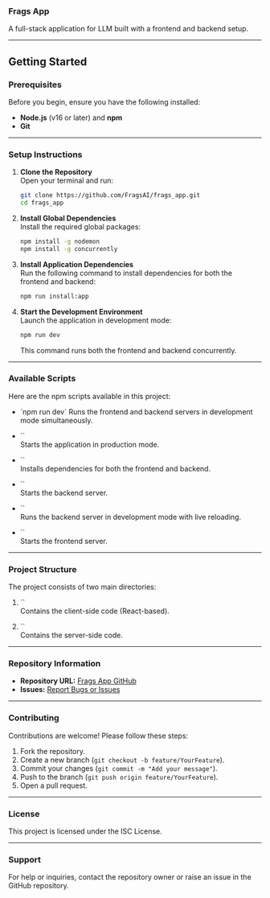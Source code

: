 ### Frags App

A full-stack application for LLM built with a frontend and backend setup.

---

## **Getting Started**

### **Prerequisites**

Before you begin, ensure you have the following installed:

- **Node.js** (v16 or later) and **npm**
- **Git**

---

### **Setup Instructions**

1. **Clone the Repository**\
   Open your terminal and run:

   ```bash
   git clone https://github.com/FragsAI/frags_app.git
   cd frags_app
   ```

2. **Install Global Dependencies**\
   Install the required global packages:

   ```bash
   npm install -g nodemon
   npm install -g concurrently
   ```

3. **Install Application Dependencies**\
   Run the following command to install dependencies for both the frontend and backend:

   ```bash
   npm run install:app
   ```

4. **Start the Development Environment**\
   Launch the application in development mode:

   ```bash
   npm run dev
   ```

   This command runs both the frontend and backend concurrently.

---

### **Available Scripts**

Here are the npm scripts available in this project:

- \`npm run dev\`
  Runs the frontend and backend servers in development mode simultaneously.

- \`\`\
  Starts the application in production mode.

- \`\`\
  Installs dependencies for both the frontend and backend.

- \`\`\
  Starts the backend server.

- \`\`\
  Runs the backend server in development mode with live reloading.

- \`\`\
  Starts the frontend server.

---

### **Project Structure**

The project consists of two main directories:

1. \`\`\
   Contains the client-side code (React-based).

2. \`\`\
   Contains the server-side code.

---

### **Repository Information**

- **Repository URL:** [Frags App GitHub](https://github.com/FragsAI/frags_app)
- **Issues:** [Report Bugs or Issues](https://github.com/FragsAI/frags_app/issues)

---

### **Contributing**

Contributions are welcome! Please follow these steps:

1. Fork the repository.
2. Create a new branch (`git checkout -b feature/YourFeature`).
3. Commit your changes (`git commit -m "Add your message"`).
4. Push to the branch (`git push origin feature/YourFeature`).
5. Open a pull request.

---

### **License**

This project is licensed under the ISC License.

---

### **Support**

For help or inquiries, contact the repository owner or raise an issue in the GitHub repository.

